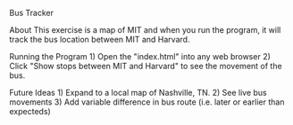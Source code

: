 Bus Tracker 

About
    This exercise is a map of MIT and when you run the program, it will track the bus location between MIT and Harvard. 

Running the Program
    1)  Open the "index.html" into any web browser
    2)  Click "Show stops between MIT and Harvard" to see the movement of the bus.

Future Ideas
    1)  Expand to a local map of Nashville, TN.
    2)  See live bus movements
    3)  Add variable difference in bus route (i.e. later or earlier than expecteds)